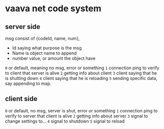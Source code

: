 # vaava net code system

## server side
msg consist of {codeId, name, num}, 
- Id saying what purpose is the msg
- Name is object name to append
- number value, or amount the object have

`0` or default, meaning no msg, error or something
`1` connection ping to verify to client that server is alive
`2` getting info about client
`3` client saying that he is shutting down
`4` client saying that he is reloading
`5` sending specific data, say appending to map.

## client side

`0` or default, no msg, server is shut, error or something
`1` connection ping to verify to server that client is alive
`2` getting info about server
`3` signal to change settings to...
`4` signal to shutdown
`5` signal to reload


